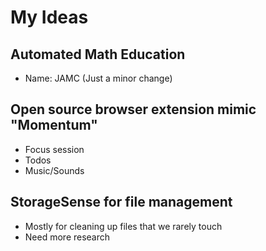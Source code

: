 # My Ideas

## Automated Math Education

- Name: JAMC (Just a minor change)

## Open source browser extension mimic "Momentum"

- Focus session
- Todos
- Music/Sounds

## StorageSense for file management

- Mostly for cleaning up files that we rarely touch
- Need more research
